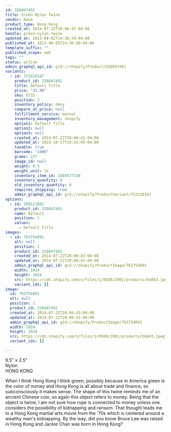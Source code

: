 ```yaml
---
id: 326847491
title: Green Nylon Twine
vendor: None
product_type: Hong Kong
created_at: 2014-07-22T20:06:41-04:00
handle: green-nylon-twine
updated_at: 2023-08-02T14:36:39-04:00
published_at: 2011-06-02T14:36:00-04:00
template_suffix: ""
published_scope: web
tags: ""
status: active
admin_graphql_api_id: gid://shopify/Product/326847491
variants:
  - id: 753318187
    product_id: 326847491
    title: Default Title
    price: "31.00"
    sku: K733
    position: 1
    inventory_policy: deny
    compare_at_price: null
    fulfillment_service: manual
    inventory_management: shopify
    option1: Default Title
    option2: null
    option3: null
    created_at: 2014-07-22T20:06:41-04:00
    updated_at: 2023-10-27T19:42:45-04:00
    taxable: true
    barcode: "1406"
    grams: 227
    image_id: null
    weight: 0.5
    weight_unit: lb
    inventory_item_id: 1884577158
    inventory_quantity: 0
    old_inventory_quantity: 0
    requires_shipping: true
    admin_graphql_api_id: gid://shopify/ProductVariant/753318187
options:
  - id: 386511091
    product_id: 326847491
    name: Default
    position: 1
    values:
      - Default Title
images:
  - id: 763754091
    alt: null
    position: 1
    product_id: 326847491
    created_at: 2014-07-22T20:06:43-04:00
    updated_at: 2014-07-22T20:06:43-04:00
    admin_graphql_api_id: gid://shopify/ProductImage/763754091
    width: 1024
    height: 1024
    src: https://cdn.shopify.com/s/files/1/0589/2901/products/hk043.jpeg?v=1406074003
    variant_ids: []
image:
  id: 763754091
  alt: null
  position: 1
  product_id: 326847491
  created_at: 2014-07-22T20:06:43-04:00
  updated_at: 2014-07-22T20:06:43-04:00
  admin_graphql_api_id: gid://shopify/ProductImage/763754091
  width: 1024
  height: 1024
  src: https://cdn.shopify.com/s/files/1/0589/2901/products/hk043.jpeg?v=1406074003
  variant_ids: []

---
```


6.5" x 2.5"  
Nylon  
HONG KONG

When I think Hong Kong I think green, possibly because in America green is the color of money and Hong Kong is all about trade and finance, so subconsciously it makes sense. The shape of this twine reminds me of an ancient Chinese coin, so again this object refers to money. Being that the object is twine, I am not sure how rope is connected to money unless one considers the possibility of kidnapping and ransom. That thought leads me to a Hong Kong martial arts movie from the '70s which is centered around a wealthy man's kidnapping. By the way, did you know Bruce Lee was raised in Hong Kong and Jackie Chan was born in Hong Kong?